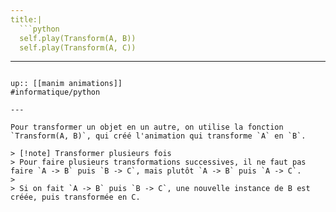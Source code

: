 ```yaml
---
title:|
  ```python
  self.play(Transform(A, B))
  self.play(Transform(A, C))
  ```
---
```

up:: [[manim animations]]
#informatique/python 

---

Pour transformer un objet en un autre, on utilise la fonction `Transform(A, B)`, qui créé l'animation qui transforme `A` en `B`.

> [!note] Transformer plusieurs fois
> Pour faire plusieurs transformations successives, il ne faut pas faire `A -> B` puis `B -> C`, mais plutôt `A -> B` puis `A -> C`.
> 
> Si on fait `A -> B` puis `B -> C`, une nouvelle instance de B est créée, puis transformée en C.

